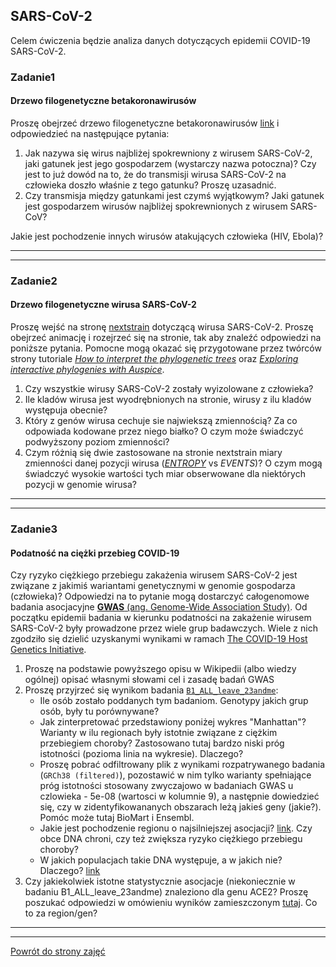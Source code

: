## SARS-CoV-2

Celem ćwiczenia będzie analiza danych dotyczących epidemii COVID-19
SARS-CoV-2.   

### Zadanie1  
#### Drzewo filogenetyczne betakoronawirusów  
Proszę obejrzeć drzewo filogenetyczne betakoronawirusów [link](https://nextstrain.org/groups/blab/sars-like-cov) i odpowiedzieć na następujące pytania:
1. Jak nazywa się wirus najbliżej spokrewniony z wirusem SARS-CoV-2, 
jaki gatunek jest jego gospodarzem (wystarczy nazwa potoczna)? 
Czy jest to już dowód na to, że do transmisji wirusa SARS-CoV-2 na człowieka doszło właśnie z tego gatunku?
Proszę uzasadnić. 
2. Czy transmisja między gatunkami jest czymś wyjątkowym? Jaki gatunek jest gospodarzem wirusów najbliżej spokrewnionych z wirusem SARS-CoV?
 
Jakie jest pochodzenie innych wirusów atakujących człowieka (HIV, Ebola)?

***  
***  
  
### Zadanie2 
#### Drzewo filogenetyczne wirusa SARS-CoV-2
Proszę wejść na stronę [nextstrain](https://nextstrain.org/ncov/global) dotyczącą wirusa SARS-CoV-2. 
Proszę obejrzeć animację i rozejrzeć się na stronie, tak aby znaleźć odpowiedzi na poniższe pytania. Pomocne mogą 
okazać się przygotowane przez twórców strony tutoriale 
[*How to interpret the phylogenetic trees*](https://nextstrain.org/help/general/how-to-read-a-tree) 
oraz [*Exploring interactive phylogenies with Auspice*](https://neherlab.org/201901_krisp_auspice.html).
1. Czy wszystkie wirusy SARS-CoV-2 zostały wyizolowane z człowieka? 
2. Ile kladów wirusa jest wyodrębnionych na stronie, wirusy z ilu kladów występuja obecnie?    
3. Który z genów wirusa cechuje sie najwiekszą zmiennością? Za co odpowiada kodowane przez niego białko? O czym może świadczyć podwyższony poziom zmienności?  
4. Czym różnią się dwie zastosowane na stronie nextstrain miary zmienności danej pozycji wirusa ([*ENTROPY*](https://www.hiv.lanl.gov/content/sequence/ENTROPY/entropy_readme.html) vs *EVENTS*)? 
O czym mogą świadczyć wysokie wartości tych miar obserwowane dla niektórych pozycji w genomie wirusa?

 
***  
***  


### Zadanie3
#### Podatność na ciężki przebieg COVID-19

Czy ryzyko ciężkiego przebiegu zakażenia wirusem SARS-CoV-2 jest związane z jakimiś wariantami
genetycznymi w genomie gospodarza (człowieka)? Odpowiedzi na to pytanie mogą dostarczyć całogenomowe badania asocjacyjne [**GWAS** 
(ang. Genome-Wide Association Study)](https://en.wikipedia.org/wiki/Genome-wide_association_study). Od początku epidemii
badania w kierunku podatności na zakażenie wirusem SARS-CoV-2 były prowadzone przez wiele grup badawczych. 
Wiele z nich zgodziło się dzielić uzyskanymi wynikami w ramach [The COVID-19 Host Genetics Initiative](https://www.covid19hg.org/).

 
1. Proszę na podstawie powyższego opisu w Wikipedii (albo wiedzy ogólnej) opisać własnymi słowami cel i zasadę badań GWAS  
2. Proszę przyjrzeć się wynikom badania [`B1_ALL_leave_23andme`](https://www.covid19hg.org/results/): 
   * Ile osób zostało poddanych tym badaniom. Genotypy jakich grup osób, były tu porównywane?
   * Jak zinterpretować przedstawiony poniżej wykres "Manhattan"? 
     Warianty w ilu regionach były istotnie związane z ciężkim przebiegiem choroby? Zastosowano tutaj bardzo niski próg istotności (pozioma linia na wykresie). Dlaczego?
   * Proszę pobrać odfiltrowany plik z wynikami rozpatrywanego badania (`GRCh38 (filtered)`), pozostawić w nim tylko warianty spełniające próg istotności stosowany zwyczajowo w badaniach GWAS u czlowieka - 5e-08 (wartosci w kolumnie 9),
     a następnie dowiedzieć się, czy w zidentyfikowananych obszarach leżą jakieś geny (jakie?). Pomóc może tutaj BioMart i Ensembl.  
   * Jakie jest pochodzenie regionu o najsilniejszej asocjacji? [link](https://www.nature.com/articles/s41586-020-2818-3). 
     Czy obce DNA chroni, czy też zwiększa ryzyko ciężkiego przebiegu choroby? 
   * W jakich populacjach takie DNA występuje, a w jakich nie? Dlaczego? 
     [link](https://en.wikipedia.org/wiki/Neanderthal#Interbreeding_with_modern_humans)
3. Czy jakiekolwiek istotne statystycznie asocjacje (niekoniecznie w badaniu B1_ALL_leave_23andme) znaleziono dla genu ACE2? Proszę poszukać odpowiedzi w omówieniu wyników zamieszczonym      [tutaj](https://www.covid19hg.org/blog/2021-07-30-data-freeze-6-summary/).
   Co to za region/gen?



***
***
 [Powrót do strony zajęć](https://github.com/genomika-2020/genomika/blob/master/README.md) 
